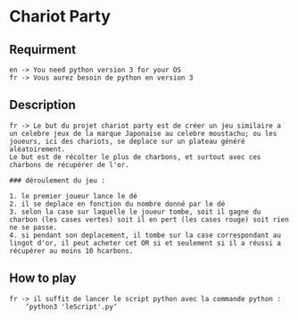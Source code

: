 # Chariot Party

## Requirment
	en -> You need python version 3 for your OS
	fr -> Vous aurez besoin de python en version 3

## Description
	fr -> Le but du projet chariot party est de créer un jeu similaire a un celebre jeux de la marque Japonaise au celebre moustachu; ou les joueurs, ici des chariots, se deplace sur un plateau généré aléatoirement.
	Le but est de récolter le plus de charbons, et surtout avec ces charbons de récupérer de l'or.
	
	### déroulement du jeu :
	
	1. le premier joueur lance le dé
	2. il se deplace en fonction du nombre donné par le dé
	3. selon la case sur laquelle le joueur tombe, soit il gagne du charbon (les cases vertes) soit il en pert (les cases rouge) soit rien ne se passe.
	4. si pendant son deplacement, il tombe sur la case correspondant au lingot d'or, il peut acheter cet OR si et seulement si il a réussi a récupérer au moins 10 hcarbons.


## How to play
	fr -> il suffit de lancer le script python avec la commande python :
		‘python3 'leScript'.py‘